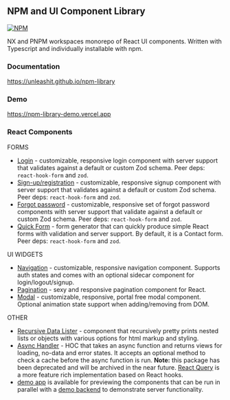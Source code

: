 ## NPM and UI Component Library

[![NPM](https://img.shields.io/npm/l/@unleashit/navigation.svg)](https://github.com/unleashit/npm-library/blob/master/LICENSE)

NX and PNPM workspaces monorepo of React UI components. Written with Typescript and individually installable with npm.

### Documentation

https://unleashit.github.io/npm-library

### Demo

https://npm-library-demo.vercel.app

### React Components

FORMS

- [Login](https://github.com/unleashit/npm-library/tree/master/packages/login) - customizable, responsive login component with server support that validates against a default or custom Zod schema. Peer deps: `react-hook-form` and `zod`.
- [Sign-up/registration](https://github.com/unleashit/npm-library/tree/master/packages/signup) - customizable, responsive signup component with server support that validates against a default or custom Zod schema. Peer deps: `react-hook-form` and `zod`.
- [Forgot password](https://github.com/unleashit/npm-library/tree/master/packages/forgotPassword) - customizable, responsive set of forgot password components with server support that validate against a default or custom Zod schema. Peer deps: `react-hook-form` and `zod`.
- [Quick Form](https://github.com/unleashit/npm-library/tree/master/packages/quickForm) - form generator that can quickly produce simple React forms with validation and server support. By default, it is a Contact form. Peer deps: `react-hook-form` and `zod`.

UI WIDGETS

- [Navigation](https://github.com/unleashit/npm-library/tree/master/packages/navigation) - customizable, responsive navigation component. Supports auth states and comes with an optional sidecar component for login/logout/signup.
- [Pagination](https://github.com/unleashit/npm-library/tree/master/packages/pagination) - sexy and responsive pagination component for React.
- [Modal](https://github.com/unleashit/npm-library/tree/master/packages/modal) - customizable, responsive, portal free modal component. Optional animation state support when adding/removing from DOM.

OTHER

- [Recursive Data Lister](https://github.com/unleashit/npm-library/tree/master/packages/recursiveDataLister) - component that recursively pretty prints nested lists or objects with various options for html markup and styling.
- [Async Handler](https://github.com/unleashit/npm-library/tree/master/packages/asyncHandler) - HOC that takes an async function and returns views for loading, no-data and error states. It accepts an optional method to check a cache before the async function is run. **Note:** this package has been deprecated and will be archived in the near future. [React Query](https://github.com/TanStack/query) is a more feature rich implementation based on React hooks.
- [demo app](https://github.com/unleashit/npm-library/tree/master/demos/frontend) is available for previewing the components that can be run in parallel with a [demo backend](https://github.com/unleashit/npm-library/tree/master/demos/backend) to demonstrate server functionality.

[//]: # '### How to Use'
[//]: #
[//]: # '- Install the individual components via npm. See each component.'
[//]: #
[//]: # '- To run the demo app (including backend): `pnpm dev`'
[//]: #
[//]: # '### CSS Custom Properties'
[//]: #
[//]: # "For quick and easy theming, all components accept a `cssVars` prop. Assuming you have imported the css using one of the methods in the CSS section below, you can use `cssVars` to override any of the component's css variables. Here's an example:"
[//]: #
[//]: # '```tsx'
[//]: # '// Note: for a proper example of Modal, see the docs.'
[//]: # '// This just shows how to add css property overrides.'
[//]: #
[//]: # 'const cssVars = {'
[//]: # "  lightModeBackgroundColor: '#dddddd',"
[//]: # "  modalYPosition: '3rem', // default is vertically centered in the viewport"
[//]: # '};'
[//]: #
[//]: # '// keys should equal the css custom property name in camel case, minus the unl- prefix'
[//]: #
[//]: # '<Modal isOpen={isOpen} cssVars={cssVars}>'
[//]: # '  Welcome to our website!'
[//]: # '</Modal>;'
[//]: # '```'
[//]: #
[//]: # '> If you are using Typescript, Intellisense can give you the list of possible variables. Without TS, you find them by inspecting the parent element in browser dev tools.'
[//]: #
[//]: # '### Dark Mode'
[//]: #
[//]: # 'All components except recursive-data-lister and async-handler support dark mode. However, `prefers-color-scheme` is not queried so it is up to you to manually set the `darkMode` (boolean) prop. This is to give you the flexibility to integrate it with for example a light/dark switch, or however else you like.'
[//]: #
[//]: # "> css custom properties each have light and dark mode versions. Don't forget to style both when overriding."
[//]: #
[//]: # '### CSS'
[//]: #
[//]: # 'By default, all components come with basic css styling in two formats: standard (BEM namespaced) and a CSS Module friendly version.'
[//]: #
[//]: # "To use the standard version, import it like `import @unleashit/[package-name]/dist/[component-name].css` (see each component's readme for exact path). Alternatively you can copy it into your project if your build process doesn't support importing css."
[//]: #
[//]: # 'Or if you are using CSS Modules, all of the UI components accept an optional `cssModule` prop where you can pass in either the provided or a custom CSS module. The provided version can be imported like `import css from @unleashit/[package-name]/dist/[component-name].module.css` (the `*.module.css` convention allows for automatic CSS Module support in most React frameworks).'
[//]: #
[//]: # "Using the `cssModule` prop and your own modules, you can target any of the component's internal classnames as long as you name the styles correctly. To find the right names, check out the component's `*.module.css` (keeping in mind that sometimes not all possible targets are utilized) or the source code. Another option is to simply look at the markup in dev tools and translate the default BEM classnames like `unl-[component-name]__[style-name-with-dashes]` to `[styleNameCamelCase]` in your module."
[//]: #
[//]: # 'You could also easily use the default styles as a base, then override only certain styles like:'
[//]: #
[//]: # '```tsx'
[//]: # "import defaultCSS from '@unleashit/login/dist/login.module.css';"
[//]: # "import overrides from './styles/login-overrides.module.css';"
[//]: #
[//]: # 'const cssModule = {'
[//]: # '  ...defaultCSS,'
[//]: # '  ...overrides,'
[//]: # '};'
[//]: #
[//]: # 'const MyLogin = () => <Login handler={/* ... */} cssModule={cssModule} />;'
[//]: # '```'
[//]: #
[//]: # 'Each component that uses CSS will output BEM class names by default. If a `cssModule` prop is passed in with matching classes, a hashed style class name will output for each match while non-provided class names will remain BEM.'
[//]: #
[//]: # '#### Tailwind or CSS-in-JS'
[//]: #
[//]: # 'If you are using either of these abominations in a web application you should repent. But if you insist on adding technical debt and spaghetti to your project, you should still be able to make use of the `cssModule` prop if your library works with classes (e.g. Aphrodite or Tailwind). In that case, the key would be the camel cased class to target and the value would be a standard className string.'
